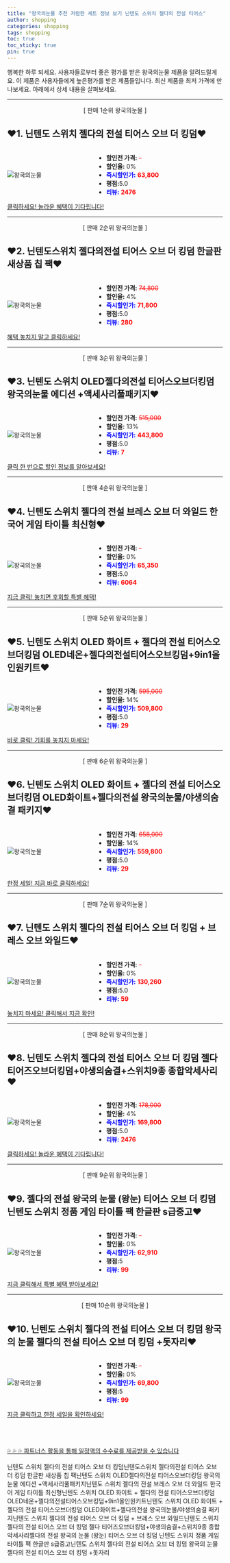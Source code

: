 ```yaml
---
title: "왕국의눈물 추천 저렴한 세트 정보 보기 닌텐도 스위치 젤다의 전설 티어스"
author: shopping
categories: shopping
tags: shopping
toc: true
toc_sticky: true
pin: true
---
```

행복한 하루 되세요. 사용자들로부터 좋은 평가를 받은 왕국의눈물 제품을 알려드릴게요. 이 제품은 사용자들에게 높은평가를 받은 제품들입니다. 최신 제품을 최저 가격에 만나보세요. 아래에서 상세 내용을 살펴보세요.

---
<p class="toplist" style="margin: 0 auto; display: block; width: fit-content;">[ 판매 1순위 왕국의눈물 ]</p>

<h2><strong>❤️1. 닌텐도 스위치 젤다의 전설 티어스 오브 더 킹덤❤️</strong></h2>

<div style="display: flex; align-items: center;">
    <div style="flex: 0.4;">
        <img src="https://thumbnail10.coupangcdn.com/thumbnails/remote/230x230ex/image/vendor_inventory/bfb3/bafac94f2790df1133291745f0b4caeeba28a22fcc16444a133121f1359b.jpg" alt="왕국의눈물" style="max-width: 100%;">
    </div>
    <div style="flex: 0.6; margin-left: 10px;">
        <ul>
            <li><strong>할인전 가격:</strong> <del style="color: red;">-</del></li>
            <li><strong>할인율:</strong> 0%</li>
            <li><span style='color:blue'><strong>즉시할인가:</strong></span> <span style='color:red'><strong>63,800</strong></span></li>
            <li><strong>평점:</strong>5.0</li>
            <li><span style='color:blue'><strong>리뷰:</strong></span> <span style='color:red'><strong>2476</strong></span></li>
        </ul>
    </div>
</div>
<div class="center">
    <a href="https://William4Davisa.github.io?lptag=AF9450613&subid=githubio&pageKey=7328061971&traceid=V0-153&itemId=18266762565&vendorItemId=89517525671" class="myButton">
        클릭하세요! 놀라운 혜택이 기다립니다!
    </a>
</div>


---
<p class="toplist" style="margin: 0 auto; display: block; width: fit-content;">[ 판매 2순위 왕국의눈물 ]</p>

<h2><strong>❤️2. 닌텐도스위치 젤다의전설 티어스 오브 더 킹덤 한글판 새상품 칩 팩❤️</strong></h2>

<div style="display: flex; align-items: center;">
    <div style="flex: 0.4;">
        <img src="https://thumbnail6.coupangcdn.com/thumbnails/remote/230x230ex/image/vendor_inventory/9930/c1aea0b4fb9e50cb08f6d0834eb601a7b63c2d6c7fe9847073a8940256ff.jpeg" alt="왕국의눈물" style="max-width: 100%;">
    </div>
    <div style="flex: 0.6; margin-left: 10px;">
        <ul>
            <li><strong>할인전 가격:</strong> <del style="color: red;">74,800</del></li>
            <li><strong>할인율:</strong> 4%</li>
            <li><span style='color:blue'><strong>즉시할인가:</strong></span> <span style='color:red'><strong>71,800</strong></span></li>
            <li><strong>평점:</strong>5.0</li>
            <li><span style='color:blue'><strong>리뷰:</strong></span> <span style='color:red'><strong>280</strong></span></li>
        </ul>
    </div>
</div>
<div class="center">
    <a href="https://William4Davisa.github.io?lptag=AF9450613&subid=githubio&pageKey=7611065041&traceid=V0-153&itemId=20157588368&vendorItemId=88659205293" class="myButton">
        혜택 놓치지 말고 클릭하세요!
    </a>
</div>


---
<p class="toplist" style="margin: 0 auto; display: block; width: fit-content;">[ 판매 3순위 왕국의눈물 ]</p>

<h2><strong>❤️3. 닌텐도 스위치 OLED젤다의전설 티어스오브더킹덤 왕국의눈물 에디션 +액세사리풀패키지❤️</strong></h2>

<div style="display: flex; align-items: center;">
    <div style="flex: 0.4;">
        <img src="https://thumbnail10.coupangcdn.com/thumbnails/remote/230x230ex/image/vendor_inventory/6800/d5770b31926b2406e4487ba114a4e7866736e3d7c4a767ba0a37e2298459.jpg" alt="왕국의눈물" style="max-width: 100%;">
    </div>
    <div style="flex: 0.6; margin-left: 10px;">
        <ul>
            <li><strong>할인전 가격:</strong> <del style="color: red;">515,000</del></li>
            <li><strong>할인율:</strong> 13%</li>
            <li><span style='color:blue'><strong>즉시할인가:</strong></span> <span style='color:red'><strong>443,800</strong></span></li>
            <li><strong>평점:</strong>5.0</li>
            <li><span style='color:blue'><strong>리뷰:</strong></span> <span style='color:red'><strong>7</strong></span></li>
        </ul>
    </div>
</div>
<div class="center">
    <a href="https://William4Davisa.github.io?lptag=AF9450613&subid=githubio&pageKey=7539463328&traceid=V0-153&itemId=19815845453&vendorItemId=86917896188" class="myButton">
        클릭 한 번으로 할인 정보를 알아보세요!
    </a>
</div>


---
<p class="toplist" style="margin: 0 auto; display: block; width: fit-content;">[ 판매 4순위 왕국의눈물 ]</p>

<h2><strong>❤️4. 닌텐도 스위치 젤다의 전설 브레스 오브 더 와일드 한국어 게임 타이틀 최신형❤️</strong></h2>

<div style="display: flex; align-items: center;">
    <div style="flex: 0.4;">
        <img src="https://thumbnail8.coupangcdn.com/thumbnails/remote/230x230ex/image/vendor_inventory/f90c/5b6f796a290548385d3bc4d58f5e23f37459e0966226ac1747c9a45390e6.jpg" alt="왕국의눈물" style="max-width: 100%;">
    </div>
    <div style="flex: 0.6; margin-left: 10px;">
        <ul>
            <li><strong>할인전 가격:</strong> <del style="color: red;">-</del></li>
            <li><strong>할인율:</strong> 0%</li>
            <li><span style='color:blue'><strong>즉시할인가:</strong></span> <span style='color:red'><strong>65,350</strong></span></li>
            <li><strong>평점:</strong>5.0</li>
            <li><span style='color:blue'><strong>리뷰:</strong></span> <span style='color:red'><strong>6064</strong></span></li>
        </ul>
    </div>
</div>
<div class="center">
    <a href="https://William4Davisa.github.io?lptag=AF9450613&subid=githubio&pageKey=6225165843&traceid=V0-153&itemId=12479742076&vendorItemId=88412388133" class="myButton">
        지금 클릭! 놓치면 후회할 특별 혜택!
    </a>
</div>


---
<p class="toplist" style="margin: 0 auto; display: block; width: fit-content;">[ 판매 5순위 왕국의눈물 ]</p>

<h2><strong>❤️5. 닌텐도 스위치 OLED 화이트 + 젤다의 전설 티어스오브더킹덤 OLED네온+젤다의전설티어스오브킹덤+9in1올인원키트❤️</strong></h2>

<div style="display: flex; align-items: center;">
    <div style="flex: 0.4;">
        <img src="https://thumbnail8.coupangcdn.com/thumbnails/remote/230x230ex/image/vendor_inventory/5809/909f60259250221141f1071c069336706e9ceab75de1360f43c9673a12ba.png" alt="왕국의눈물" style="max-width: 100%;">
    </div>
    <div style="flex: 0.6; margin-left: 10px;">
        <ul>
            <li><strong>할인전 가격:</strong> <del style="color: red;">595,000</del></li>
            <li><strong>할인율:</strong> 14%</li>
            <li><span style='color:blue'><strong>즉시할인가:</strong></span> <span style='color:red'><strong>509,800</strong></span></li>
            <li><strong>평점:</strong>5.0</li>
            <li><span style='color:blue'><strong>리뷰:</strong></span> <span style='color:red'><strong>29</strong></span></li>
        </ul>
    </div>
</div>
<div class="center">
    <a href="https://William4Davisa.github.io?lptag=AF9450613&subid=githubio&pageKey=7381298270&traceid=V0-153&itemId=20865017648&vendorItemId=87932387241" class="myButton">
        바로 클릭! 기회를 놓치지 마세요!
    </a>
</div>


---
<p class="toplist" style="margin: 0 auto; display: block; width: fit-content;">[ 판매 6순위 왕국의눈물 ]</p>

<h2><strong>❤️6. 닌텐도 스위치 OLED 화이트 + 젤다의 전설 티어스오브더킹덤 OLED화이트+젤다의전설 왕국의눈물/야생의숨결 패키지❤️</strong></h2>

<div style="display: flex; align-items: center;">
    <div style="flex: 0.4;">
        <img src="https://thumbnail10.coupangcdn.com/thumbnails/remote/230x230ex/image/vendor_inventory/5dce/07f9797430f0cbac3a9004a2496e8eb12639a9ad585ba967ea6c1447ac66.png" alt="왕국의눈물" style="max-width: 100%;">
    </div>
    <div style="flex: 0.6; margin-left: 10px;">
        <ul>
            <li><strong>할인전 가격:</strong> <del style="color: red;">658,000</del></li>
            <li><strong>할인율:</strong> 14%</li>
            <li><span style='color:blue'><strong>즉시할인가:</strong></span> <span style='color:red'><strong>559,800</strong></span></li>
            <li><strong>평점:</strong>5.0</li>
            <li><span style='color:blue'><strong>리뷰:</strong></span> <span style='color:red'><strong>29</strong></span></li>
        </ul>
    </div>
</div>
<div class="center">
    <a href="https://William4Davisa.github.io?lptag=AF9450613&subid=githubio&pageKey=7381298270&traceid=V0-153&itemId=20865194258&vendorItemId=87932560062" class="myButton">
        한정 세일! 지금 바로 클릭하세요!
    </a>
</div>


---
<p class="toplist" style="margin: 0 auto; display: block; width: fit-content;">[ 판매 7순위 왕국의눈물 ]</p>

<h2><strong>❤️7. 닌텐도 스위치 젤다의 전설 티어스 오브 더 킹덤 + 브레스 오브 와일드❤️</strong></h2>

<div style="display: flex; align-items: center;">
    <div style="flex: 0.4;">
        <img src="https://thumbnail9.coupangcdn.com/thumbnails/remote/230x230ex/image/vendor_inventory/d521/7cbea07564885b69a34224bb7896c8dfd9a49edbe1d947f0537b71e186a4.jpg" alt="왕국의눈물" style="max-width: 100%;">
    </div>
    <div style="flex: 0.6; margin-left: 10px;">
        <ul>
            <li><strong>할인전 가격:</strong> <del style="color: red;">-</del></li>
            <li><strong>할인율:</strong> 0%</li>
            <li><span style='color:blue'><strong>즉시할인가:</strong></span> <span style='color:red'><strong>130,260</strong></span></li>
            <li><strong>평점:</strong>5.0</li>
            <li><span style='color:blue'><strong>리뷰:</strong></span> <span style='color:red'><strong>59</strong></span></li>
        </ul>
    </div>
</div>
<div class="center">
    <a href="https://William4Davisa.github.io?lptag=AF9450613&subid=githubio&pageKey=7508700248&traceid=V0-153&itemId=19669997125&vendorItemId=88676083722" class="myButton">
        놓치지 마세요! 클릭해서 지금 확인!
    </a>
</div>


---
<p class="toplist" style="margin: 0 auto; display: block; width: fit-content;">[ 판매 8순위 왕국의눈물 ]</p>

<h2><strong>❤️8. 닌텐도 스위치 젤다의 전설 티어스 오브 더 킹덤 젤다 티어즈오브더킹덤+야생의숨결+스위치9종 종합악세사리❤️</strong></h2>

<div style="display: flex; align-items: center;">
    <div style="flex: 0.4;">
        <img src="https://thumbnail10.coupangcdn.com/thumbnails/remote/230x230ex/image/vendor_inventory/5568/4d894059dff0c3b4d8fe6f6af4fc0eb7e8eeba59f748ff5b44967f8ec939.png" alt="왕국의눈물" style="max-width: 100%;">
    </div>
    <div style="flex: 0.6; margin-left: 10px;">
        <ul>
            <li><strong>할인전 가격:</strong> <del style="color: red;">178,000</del></li>
            <li><strong>할인율:</strong> 4%</li>
            <li><span style='color:blue'><strong>즉시할인가:</strong></span> <span style='color:red'><strong>169,800</strong></span></li>
            <li><strong>평점:</strong>5.0</li>
            <li><span style='color:blue'><strong>리뷰:</strong></span> <span style='color:red'><strong>2476</strong></span></li>
        </ul>
    </div>
</div>
<div class="center">
    <a href="https://William4Davisa.github.io?lptag=AF9450613&subid=githubio&pageKey=7328061971&traceid=V0-153&itemId=23185546548&vendorItemId=90218221326" class="myButton">
        클릭하세요! 놀라운 혜택이 기다립니다!
    </a>
</div>


---
<p class="toplist" style="margin: 0 auto; display: block; width: fit-content;">[ 판매 9순위 왕국의눈물 ]</p>

<h2><strong>❤️9. 젤다의 전설 왕국의 눈물 (왕눈) 티어스 오브 더 킹덤 닌텐도 스위치 정품 게임 타이틀 팩 한글판 s급중고❤️</strong></h2>

<div style="display: flex; align-items: center;">
    <div style="flex: 0.4;">
        <img src="https://thumbnail8.coupangcdn.com/thumbnails/remote/230x230ex/image/vendor_inventory/92b7/408b0177e859a0a994ae65337dd694af8c95a2a2b9240dbbe87d50a0739a.JPG" alt="왕국의눈물" style="max-width: 100%;">
    </div>
    <div style="flex: 0.6; margin-left: 10px;">
        <ul>
            <li><strong>할인전 가격:</strong> <del style="color: red;">-</del></li>
            <li><strong>할인율:</strong> 0%</li>
            <li><span style='color:blue'><strong>즉시할인가:</strong></span> <span style='color:red'><strong>62,910</strong></span></li>
            <li><strong>평점:</strong>5</li>
            <li><span style='color:blue'><strong>리뷰:</strong></span> <span style='color:red'><strong>99</strong></span></li>
        </ul>
    </div>
</div>
<div class="center">
    <a href="https://William4Davisa.github.io?lptag=AF9450613&subid=githubio&pageKey=8008463439&traceid=V0-153&itemId=22333322326&vendorItemId=89380203560" class="myButton">
        지금 클릭해서 특별 혜택 받아보세요!
    </a>
</div>


---
<p class="toplist" style="margin: 0 auto; display: block; width: fit-content;">[ 판매 10순위 왕국의눈물 ]</p>

<h2><strong>❤️10. 닌텐도 스위치 젤다의 전설 티어스 오브 더 킹덤 왕국의 눈물 젤다의 전설 티어스 오브 더 킹덤 +돗자리❤️</strong></h2>

<div style="display: flex; align-items: center;">
    <div style="flex: 0.4;">
        <img src="https://thumbnail7.coupangcdn.com/thumbnails/remote/230x230ex/image/vendor_inventory/0aef/c96a1719fcf1b7a5b30e9930ff70b2cf8c9c56a0eccc30dca270343a98ad.png" alt="왕국의눈물" style="max-width: 100%;">
    </div>
    <div style="flex: 0.6; margin-left: 10px;">
        <ul>
            <li><strong>할인전 가격:</strong> <del style="color: red;">-</del></li>
            <li><strong>할인율:</strong> 0%</li>
            <li><span style='color:blue'><strong>즉시할인가:</strong></span> <span style='color:red'><strong>69,800</strong></span></li>
            <li><strong>평점:</strong>5</li>
            <li><span style='color:blue'><strong>리뷰:</strong></span> <span style='color:red'><strong>99</strong></span></li>
        </ul>
    </div>
</div>
<div class="center">
    <a href="https://William4Davisa.github.io?lptag=AF9450613&subid=githubio&pageKey=7826287440&traceid=V0-153&itemId=21272422274&vendorItemId=90736246147" class="myButton">
        지금 클릭하고 한정 세일을 확인하세요!
    </a>
</div>

<br><br><br>[💦 💦 💦 파트너스 활동을 통해 일정액의 수수료를 제공받을 수 있습니다](https://link.coupang.com/a/bcpT2c)<br><br>닌텐도 스위치 젤다의 전설 티어스 오브 더 킹덤닌텐도스위치 젤다의전설 티어스 오브 더 킹덤 한글판 새상품 칩 팩닌텐도 스위치 OLED젤다의전설 티어스오브더킹덤 왕국의눈물 에디션 +액세사리풀패키지닌텐도 스위치 젤다의 전설 브레스 오브 더 와일드 한국어 게임 타이틀 최신형닌텐도 스위치 OLED 화이트 + 젤다의 전설 티어스오브더킹덤 OLED네온+젤다의전설티어스오브킹덤+9in1올인원키트닌텐도 스위치 OLED 화이트 + 젤다의 전설 티어스오브더킹덤 OLED화이트+젤다의전설 왕국의눈물/야생의숨결 패키지닌텐도 스위치 젤다의 전설 티어스 오브 더 킹덤 + 브레스 오브 와일드닌텐도 스위치 젤다의 전설 티어스 오브 더 킹덤 젤다 티어즈오브더킹덤+야생의숨결+스위치9종 종합악세사리젤다의 전설 왕국의 눈물 (왕눈) 티어스 오브 더 킹덤 닌텐도 스위치 정품 게임 타이틀 팩 한글판 s급중고닌텐도 스위치 젤다의 전설 티어스 오브 더 킹덤 왕국의 눈물 젤다의 전설 티어스 오브 더 킹덤 +돗자리